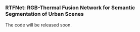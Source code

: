 ### RTFNet: RGB-Thermal Fusion Network for Semantic Segmentation of Urban Scenes
The code will be released soon.
